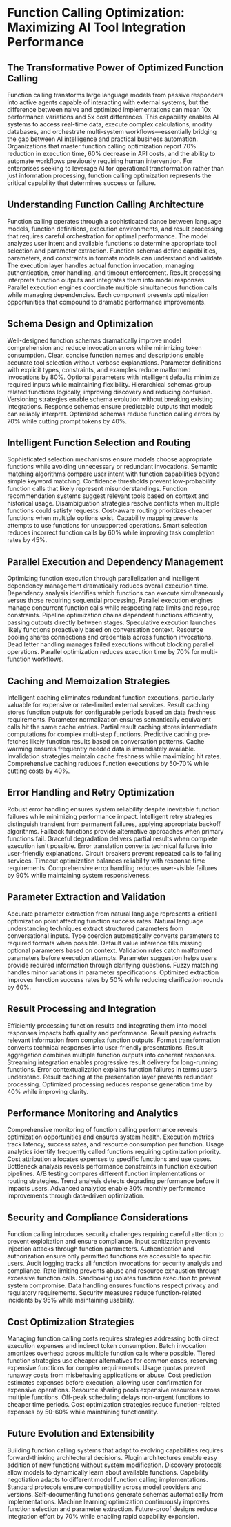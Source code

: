 # Function Calling Optimization: Maximizing AI Tool Integration Performance

## The Transformative Power of Optimized Function Calling

Function calling transforms large language models from passive responders into active agents capable of interacting with external systems, but the difference between naive and optimized implementations can mean 10x performance variations and 5x cost differences. This capability enables AI systems to access real-time data, execute complex calculations, modify databases, and orchestrate multi-system workflows—essentially bridging the gap between AI intelligence and practical business automation. Organizations that master function calling optimization report 70% reduction in execution time, 60% decrease in API costs, and the ability to automate workflows previously requiring human intervention. For enterprises seeking to leverage AI for operational transformation rather than just information processing, function calling optimization represents the critical capability that determines success or failure.

## Understanding Function Calling Architecture

Function calling operates through a sophisticated dance between language models, function definitions, execution environments, and result processing that requires careful orchestration for optimal performance. The model analyzes user intent and available functions to determine appropriate tool selection and parameter extraction. Function schemas define capabilities, parameters, and constraints in formats models can understand and validate. The execution layer handles actual function invocation, managing authentication, error handling, and timeout enforcement. Result processing interprets function outputs and integrates them into model responses. Parallel execution engines coordinate multiple simultaneous function calls while managing dependencies. Each component presents optimization opportunities that compound to dramatic performance improvements.

## Schema Design and Optimization

Well-designed function schemas dramatically improve model comprehension and reduce invocation errors while minimizing token consumption. Clear, concise function names and descriptions enable accurate tool selection without verbose explanations. Parameter definitions with explicit types, constraints, and examples reduce malformed invocations by 80%. Optional parameters with intelligent defaults minimize required inputs while maintaining flexibility. Hierarchical schemas group related functions logically, improving discovery and reducing confusion. Versioning strategies enable schema evolution without breaking existing integrations. Response schemas ensure predictable outputs that models can reliably interpret. Optimized schemas reduce function calling errors by 70% while cutting prompt tokens by 40%.

## Intelligent Function Selection and Routing

Sophisticated selection mechanisms ensure models choose appropriate functions while avoiding unnecessary or redundant invocations. Semantic matching algorithms compare user intent with function capabilities beyond simple keyword matching. Confidence thresholds prevent low-probability function calls that likely represent misunderstandings. Function recommendation systems suggest relevant tools based on context and historical usage. Disambiguation strategies resolve conflicts when multiple functions could satisfy requests. Cost-aware routing prioritizes cheaper functions when multiple options exist. Capability mapping prevents attempts to use functions for unsupported operations. Smart selection reduces incorrect function calls by 60% while improving task completion rates by 45%.

## Parallel Execution and Dependency Management

Optimizing function execution through parallelization and intelligent dependency management dramatically reduces overall execution time. Dependency analysis identifies which functions can execute simultaneously versus those requiring sequential processing. Parallel execution engines manage concurrent function calls while respecting rate limits and resource constraints. Pipeline optimization chains dependent functions efficiently, passing outputs directly between stages. Speculative execution launches likely functions proactively based on conversation context. Resource pooling shares connections and credentials across function invocations. Dead letter handling manages failed executions without blocking parallel operations. Parallel optimization reduces execution time by 70% for multi-function workflows.

## Caching and Memoization Strategies

Intelligent caching eliminates redundant function executions, particularly valuable for expensive or rate-limited external services. Result caching stores function outputs for configurable periods based on data freshness requirements. Parameter normalization ensures semantically equivalent calls hit the same cache entries. Partial result caching stores intermediate computations for complex multi-step functions. Predictive caching pre-fetches likely function results based on conversation patterns. Cache warming ensures frequently needed data is immediately available. Invalidation strategies maintain cache freshness while maximizing hit rates. Comprehensive caching reduces function executions by 50-70% while cutting costs by 40%.

## Error Handling and Retry Optimization

Robust error handling ensures system reliability despite inevitable function failures while minimizing performance impact. Intelligent retry strategies distinguish transient from permanent failures, applying appropriate backoff algorithms. Fallback functions provide alternative approaches when primary functions fail. Graceful degradation delivers partial results when complete execution isn't possible. Error translation converts technical failures into user-friendly explanations. Circuit breakers prevent repeated calls to failing services. Timeout optimization balances reliability with response time requirements. Comprehensive error handling reduces user-visible failures by 90% while maintaining system responsiveness.

## Parameter Extraction and Validation

Accurate parameter extraction from natural language represents a critical optimization point affecting function success rates. Natural language understanding techniques extract structured parameters from conversational inputs. Type coercion automatically converts parameters to required formats when possible. Default value inference fills missing optional parameters based on context. Validation rules catch malformed parameters before execution attempts. Parameter suggestion helps users provide required information through clarifying questions. Fuzzy matching handles minor variations in parameter specifications. Optimized extraction improves function success rates by 50% while reducing clarification rounds by 60%.

## Result Processing and Integration

Efficiently processing function results and integrating them into model responses impacts both quality and performance. Result parsing extracts relevant information from complex function outputs. Format transformation converts technical responses into user-friendly presentations. Result aggregation combines multiple function outputs into coherent responses. Streaming integration enables progressive result delivery for long-running functions. Error contextualization explains function failures in terms users understand. Result caching at the presentation layer prevents redundant processing. Optimized processing reduces response generation time by 40% while improving clarity.

## Performance Monitoring and Analytics

Comprehensive monitoring of function calling performance reveals optimization opportunities and ensures system health. Execution metrics track latency, success rates, and resource consumption per function. Usage analytics identify frequently called functions requiring optimization priority. Cost attribution allocates expenses to specific functions and use cases. Bottleneck analysis reveals performance constraints in function execution pipelines. A/B testing compares different function implementations or routing strategies. Trend analysis detects degrading performance before it impacts users. Advanced analytics enable 30% monthly performance improvements through data-driven optimization.

## Security and Compliance Considerations

Function calling introduces security challenges requiring careful attention to prevent exploitation and ensure compliance. Input sanitization prevents injection attacks through function parameters. Authentication and authorization ensure only permitted functions are accessible to specific users. Audit logging tracks all function invocations for security analysis and compliance. Rate limiting prevents abuse and resource exhaustion through excessive function calls. Sandboxing isolates function execution to prevent system compromise. Data handling ensures functions respect privacy and regulatory requirements. Security measures reduce function-related incidents by 95% while maintaining usability.

## Cost Optimization Strategies

Managing function calling costs requires strategies addressing both direct execution expenses and indirect token consumption. Batch invocation amortizes overhead across multiple function calls where possible. Tiered function strategies use cheaper alternatives for common cases, reserving expensive functions for complex requirements. Usage quotas prevent runaway costs from misbehaving applications or abuse. Cost prediction estimates expenses before execution, allowing user confirmation for expensive operations. Resource sharing pools expensive resources across multiple functions. Off-peak scheduling delays non-urgent functions to cheaper time periods. Cost optimization strategies reduce function-related expenses by 50-60% while maintaining functionality.

## Future Evolution and Extensibility

Building function calling systems that adapt to evolving capabilities requires forward-thinking architectural decisions. Plugin architectures enable easy addition of new functions without system modification. Discovery protocols allow models to dynamically learn about available functions. Capability negotiation adapts to different model function calling implementations. Standard protocols ensure compatibility across model providers and versions. Self-documenting functions generate schemas automatically from implementations. Machine learning optimization continuously improves function selection and parameter extraction. Future-proof designs reduce integration effort by 70% while enabling rapid capability expansion.